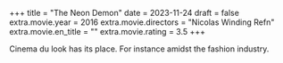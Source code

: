 +++
title = "The Neon Demon"
date = 2023-11-24
draft = false
extra.movie.year = 2016
extra.movie.directors = "Nicolas Winding Refn"
extra.movie.en_title = ""
extra.movie.rating = 3.5
+++

Cinema du look has its place. For instance amidst the fashion industry.<!-- more -->